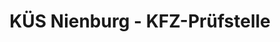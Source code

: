 ---
title: "KÜS Nienburg - KFZ-Prüfstelle"
url: /nienburg/kues-nienburg-kfz-pruefstelle/
shop: Autowerkstatt
---